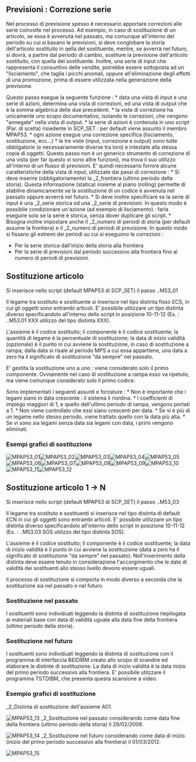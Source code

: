 ## Previsioni :  Correzione serie
Nel processo di previsione spesso è necessario apportare correzioni alle serie coinvolte nel processo.
Ad esempio, in caso di sostituzione di un articolo, se essa è avvenuta nel passato, ma comunque all'interno del periodo su cui si basano le previsioni, si deve conglobare la storia dell'articolo sostituito in qella del sostituente, mentre, se avverrà nel futuro, si dovrà, a partire dal periodo di cambio, sostiture la previsione dell'articolo sostituito, con quella del sostituente.
Inoltre, una serie di input che rappresenta il consuntivo delle vendite, potrebbe essere sottoposta ad un "lisciamento", che taglia i picchi anomali, oppure all'eliminazione degli effetti di una promozione, prima di essere utilizzata nella generazione della previsione.

Questo passo esegue la seguente funzione : 
 \* data una vista di input e una serie di azioni, determina una vista di correzioni, ed una vista di output che è la somma algebrica delle due precedenti.
 \* la vista di correzione ha unicamente uno scopo documentativo, isolando le correzioni, che vengono "annegate" nella vista di output.
 \* la serie di azioni è contenuta in uno script (Par. di scelta) risiedente in SCP_SET :  per default viene assunto il membro MPAP53.
 \* ogni azione esegue una correzione specifica (lisciamento, sostituzione, ecc...)
 \* le tre viste (input, correzione e output) sono tutte obbligatorie (e necessariamente diverse tra loro) e intestate alla stessa copia di oggetti.
Questo passo non è un generico strumento di correzione di una vista (per far questo vi sono altre funzioni), ma trova il suo utilizzo all'interno di un flusso di previsioni.
E' quindi necessario fornire alcune caratteristiche della vista di input, utilizzate dai passi di correzione : 
 \* Si deve inserire (obbligatoriamente) la _2_frontiera (ultimo periodo della storia). Questa informazione (statica) insieme al piano (rolling) permette di stabilire dinamicamente se la sostituzione di un codice è avvenuta nel passato oppure avverrà nel futuro.
 \* Si deve inoltre specificare se la serie di input è una _2_serie storica od una _2_serie di previsioni. In questo modo è possibile condizionare un'azione (ad esempio di lisciamento) :  farla eseguire solo se la serie è storica, senza dover duplicare gli script.
 \* Bisogna inoltre impostare anche il _2_numero di periodi di storia (per default assume la frontiera) e il _2_numero di periodi di previsione.
In questo modo si fissano gli estremi dei periodi su cui si eseguono le correzioni : 
-  Per la serie storica dall'inizio della storia alla frontiera
-  Per la serie di previsioni dal periodo successivo alla frontiera fino al numero di periodi di previsioni.

## Sostituzione articolo
Si inserisce nello script (default MPAP53 di SCP_SET) il passo ..M53_01

Il legame tra sostituto e sostituente si inserisce nel tipo distinta fisso £CS, in cui gli oggetti sono entrambi articoli.
E' possibile utilizzare un tipo distinta diverso specificandolo all'interno dello script in posizione 10-11-12 (Es. :  ..M53.01 XXX utilizzo del tipo distinta XXX).

L'assieme è il codice sostituito; il componente è il codice sostituente; la quantità di legame è la percentuale di sostituzione; la data di inizio validità (opzionale) è il punto in cui avviene la sostituzione, in caso di sostituzione a rampa; dalla data si risale al periodo MPS a cui essa appartiene, una data a zero ha il significato di sostituzione "da sempre" nel passato.

E' gestita la sostituzione uno a uno :  viene considerato solo il primo componente. Ovviamente nel caso di sostituzione a rampa esso va ripetuto, ma viene comunque considerato solo il primo codice.

Sono implementati i seguenti assunti e forzature : 
 \* Non è importante che i legami siano in data crescente :  il sistema li riordina.
 \* I coefficienti di impiego maggiori di 1, e quello dell'ultimo periodo di rampa, vengono portati a 1.
 \* Non viene controllato che essi siano crescenti per data.
 \* Se vi è più di un legame nello stesso periodo, viene trattato quello con la data più alta.
 \* Se vi sono sia legami senza data sia legami con data, i primi vengono eliminati.

### Esempi grafici di sostituzione
![MPAP53_01](http://localhost:3000/immagini/MBDOC_OGG-P_MPAP53/MPAP53_01.png)![MPAP53_02](http://localhost:3000/immagini/MBDOC_OGG-P_MPAP53/MPAP53_02.png)![MPAP53_03](http://localhost:3000/immagini/MBDOC_OGG-P_MPAP53/MPAP53_03.png)![MPAP53_04](http://localhost:3000/immagini/MBDOC_OGG-P_MPAP53/MPAP53_04.png)![MPAP53_05](http://localhost:3000/immagini/MBDOC_OGG-P_MPAP53/MPAP53_05.png)![MPAP53_06](http://localhost:3000/immagini/MBDOC_OGG-P_MPAP53/MPAP53_06.png)![MPAP53_07](http://localhost:3000/immagini/MBDOC_OGG-P_MPAP53/MPAP53_07.png)![MPAP53_08](http://localhost:3000/immagini/MBDOC_OGG-P_MPAP53/MPAP53_08.png)![MPAP53_09](http://localhost:3000/immagini/MBDOC_OGG-P_MPAP53/MPAP53_09.png)![MPAP53_10](http://localhost:3000/immagini/MBDOC_OGG-P_MPAP53/MPAP53_10.png)![MPAP53_11](http://localhost:3000/immagini/MBDOC_OGG-P_MPAP53/MPAP53_11.png)![MPAP53_12](http://localhost:3000/immagini/MBDOC_OGG-P_MPAP53/MPAP53_12.png)

## Sostituzione articolo 1 -> N
Si inserisce nello script (default MPAP53 di SCP_SET) il passo ..M53_03

Il legame tra sostituto e sostituenti si inserisce nel tipo distinta di default £CN in cui gli oggetti sono entrambi articoli. E' possibile utilizzare un tipo distinta diverso specificandolo all'interno dello script in posizione 10-11-12 (Es. :  ..M53.03 SOS utilizzo del tipo distinta SOS).

L'assieme è il codice sostituito; il componente è il codice sostituente; la data di inizio validità è il punto in cui avviene la sostituzione (data a zero ha il significato di sostituzione "da sempre" nel passato).
Nell'inserimento della distinta deve essere tenuto in considerazione l'accorgimento che le date di validità dei sostituenti allo stesso livello devono essere uguali.

Il processo di sostituzione si comporta in modo diverso a seconda che la sostituzione sia nel passato o nel futuro.

### Sostituzione nel passato
I sostituenti sono individuati leggendo la distinta di sostituzione riepilogata ai materiali base con data di validità uguale alla data fine della frontiera (ultimo periodo della storia).

### Sostituzione nel futuro
I sostituenti sono individuati leggendo la distinta di sostituzione con il programma di interfaccia B£IDIBM creato allo scopo di scandire ed elaborare le distinte di sostituzione.  La data di inizio validità è la data inizio del primo periodo successivo alla frontiera.
E' possibile utilzzare il programma TSTDIBM, che presenta questa scansione a video.

### Esempio grafici di sostituzione
 _2_Distinta di sostituzione dell'assieme A01.

![MPAP53_13](http://localhost:3000/immagini/MBDOC_OGG-P_MPAP53/MPAP53_13.png)
 _2_Sostituzione nel passato considerando come data fine della frontiera (ultimo periodo della storia) il 29/02/2008.

![MPAP53_14](http://localhost:3000/immagini/MBDOC_OGG-P_MPAP53/MPAP53_14.png)
_2_Sostituzione nel futuro considerando come data di inizio (inizio del primo periodo successivo alla frontiera) il 01/03/2012.

![MPAP53_15](http://localhost:3000/immagini/MBDOC_OGG-P_MPAP53/MPAP53_15.png)

